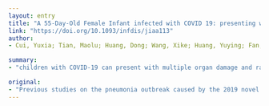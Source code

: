 ```yaml
---
layout: entry
title: "A 55-Day-Old Female Infant infected with COVID 19: presenting with pneumonia, liver injury, and heart damage"
link: "https://doi.org/10.1093/infdis/jiaa113"
author:
- Cui, Yuxia; Tian, Maolu; Huang, Dong; Wang, Xike; Huang, Yuying; Fan, Li; Wang, Liang; Chen, Yun; Liu, Wenpu; Zhang, Kai; Wu, Yue; Yang, Zhenzhong; Tao, Jing; Feng, Jie; Liu, Kaiyu; Ye, Xianwei; Wang, Rongpin; Zhang, Xiangyan; Zha, Yan

summary:
- "children with COVID-19 can present with multiple organ damage and rapid disease changes. Limited data are available for children with the 2019 novel coronavirus disease. Previous studies were mainly based on information from adult populations. Children with the disease can also present with several organ damage. When managing such patients, frequent and careful clinical monitoring is essential. Infected infants are also affected by the disease progression from day 7 to day 11 of illness. A 55-day-old case has been confirmed in China. This is mainly from the pneumonia outbreak caused by the virus. The disease can present.."

original:
- "Previous studies on the pneumonia outbreak caused by the 2019 novel coronavirus disease (COVID-19) were mainly based on information from adult populations. Limited data are available for children with COVID-19, especially for infected infants. We report a 55-day-old case with COVID-19 confirmed in China and describe the identification, diagnosis, clinical course, and treatment of the patient, including the disease progression from day 7 to day 11 of illness. This case highlights that children with COVID-19 can also present with multiple organ damage and rapid disease changes. When managing such patients, frequent and careful clinical monitoring is essential."
---
```


